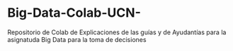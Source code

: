 # Big-Data-Colab-UCN-
Repositorio de Colab de Explicaciones de las guías y de Ayudantías para la asignatuda Big Data para la toma de decisiones

